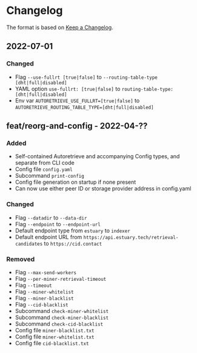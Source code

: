 # Changelog
The format is based on [Keep a Changelog](https://keepachangelog.com/en/1.0.0/).

## 2022-07-01
### Changed
- Flag `--use-fullrt [true|false]` to `--routing-table-type [dht|full|disabled]`
- YAML option `use-fullrt: [true|false]` to `routing-table-type: [dht|full|disabled]`
- Env var `AUTORETRIEVE_USE_FULLRT=[true|false]` to `AUTORETRIEVE_ROUTING_TABLE_TYPE=[dht|full|disabled]`

## feat/reorg-and-config - 2022-04-??
### Added
- Self-contained Autoretrieve and accompanying Config types, and separate from CLI code
- Config file `config.yaml`
- Subcommand `print-config`
- Config file generation on startup if none present
- Can now use either peer ID or storage provider address in config.yaml

### Changed
- Flag `--datadir` to `--data-dir`
- Flag `--endpoint` to `--endpoint-url`
- Default endpoint type from `estuary` to `indexer`
- Default endpoint URL from `https://api.estuary.tech/retrieval-candidates` to `https://cid.contact`

### Removed
- Flag `--max-send-workers`
- Flag `--per-miner-retrieval-timeout`
- Flag `--timeout`
- Flag `--miner-whitelist`
- Flag `--miner-blacklist`
- Flag `--cid-blacklist`
- Subcommand `check-miner-whitelist`
- Subcommand `check-miner-blacklist`
- Subcommand `check-cid-blacklist`
- Config file `miner-blacklist.txt`
- Config file `miner-whitelist.txt`
- Config file `cid-blacklist.txt`
